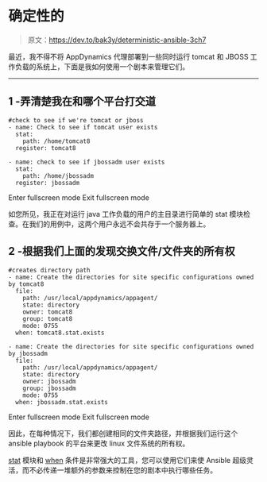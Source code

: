 # 确定性的

> 原文：<https://dev.to/bak3y/deterministic-ansible-3ch7>

最近，我不得不将 AppDynamics 代理部署到一些同时运行 tomcat 和 JBOSS 工作负载的系统上，下面是我如何使用一个剧本来管理它们。

* * *

## 1 -弄清楚我在和哪个平台打交道

```
#check to see if we're tomcat or jboss
- name: Check to see if tomcat user exists
  stat:
    path: /home/tomcat8
  register: tomcat8

- name: check to see if jbossadm user exists
  stat:
    path: /home/jbossadm
  register: jbossadm 
```

Enter fullscreen mode Exit fullscreen mode

如您所见，我正在对运行 java 工作负载的用户的主目录进行简单的 stat 模块检查。在我们的用例中，这两个用户永远不会共存于一个服务器上。

## 2 -根据我们上面的发现交换文件/文件夹的所有权

```
#creates directory path
- name: Create the directories for site specific configurations owned by tomcat8
  file:
    path: /usr/local/appdynamics/appagent/
    state: directory
    owner: tomcat8
    group: tomcat8
    mode: 0755
  when: tomcat8.stat.exists

- name: Create the directories for site specific configurations owned by jbossadm
  file:
    path: /usr/local/appdynamics/appagent/
    state: directory
    owner: jbossadm
    group: jbossadm
    mode: 0755
  when: jbossadm.stat.exists 
```

Enter fullscreen mode Exit fullscreen mode

因此，在每种情况下，我们都创建相同的文件夹路径，并根据我们运行这个 ansible playbook 的平台来更改 linux 文件系统的所有权。

[stat](https://docs.ansible.com/ansible/latest/modules/stat_module.html) 模块和 [when](https://docs.ansible.com/ansible/latest/user_guide/playbooks_conditionals.html?highlight=conditionals#the-when-statement) 条件是非常强大的工具，您可以使用它们来使 Ansible 超级灵活，而不必传递一堆额外的参数来控制在您的剧本中执行哪些任务。